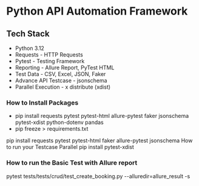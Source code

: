 # Python API Automation Framework

## Tech Stack
- Python 3.12
- Requests - HTTP Requests
- Pytest - Testing Framework
- Reporting - Allure Report, PyTest HTML
- Test Data - CSV, Excel, JSON, Faker
- Advance API Testcase - jsonschema
- Parallel Execution - x distribute (xdist)

### How to Install Packages

- pip install requests pytest pytest-html allure-pytest faker jsonschema pytest-xdist python-dotenv pandas
- pip freeze > requirements.txt

pip install requests pytest pytest-html faker allure-pytest jsonschema
How to run your Testcase Parallel pip install pytest-xdist 

### How to run the Basic Test with Allure report

 pytest tests/tests/crud/test_create_booking.py  --alluredir=allure_result -s
